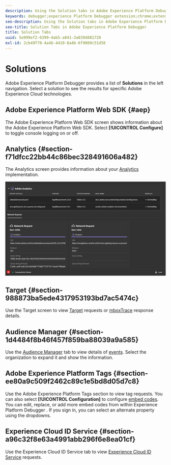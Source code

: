 ```yaml
---
description: Using the Solution tabs in Adobe Experience Platform Debugger
keywords: debugger;experience Platform Debugger extension;chrome;extension;summary;clear;requests;solutions;solution;information;analytics;target;audience manager;media optimizer;amo;id service
seo-description: Using the Solution tabs in Adobe Experience Platform Debugger 
seo-title: Solution Tabs in Adobe Experience Platform Debugger 
title: Solution Tabs
uuid: 5e999ef2-6399-4ab5-a841-3a839d081728
exl-id: 2cb49f78-4a4b-4410-8a4b-6f9009c51d58
---
```

# Solutions

Adobe Experience Platform Debugger provides a list of **Solutions** in the left navigation. Select a solution to see the results for specific Adobe Experience Cloud technologies.

## Adobe Experience Platform Web SDK {#aep}

The Adobe Experience Platform Web SDK screen shows information about the Adobe Experience Platform Web SDK. Select **[!UICONTROL Configure]** to toggle console logging on or off.

## Analytics {#section-f71dfcc22bb44c86bec328491606a482}

The Analytics screen provides information about your [Analytics](https://experienceleague.adobe.com/docs/analytics.html) implementation.

![](images/analytics.jpg)

## Target {#section-988873ba5ede4317953193bd7ac5474c}

Use the Target screen to view [Target](https://experienceleague.adobe.com/docs/target/using/target-home.html) requests or [mboxTrace](https://experienceleague.adobe.com/docs/target/using/activities/troubleshoot-activities/content-trouble.html#section_256FCF7C14BB435BA2C68049EF0BA99E) response details.

## Audience Manager {#section-1d4484f8b46f457f859ba88039a9a585}

Use the [Audience Manager](https://experienceleague.adobe.com/docs/audience-manager/user-guide/aam-home.html) tab to view details of [events](https://experienceleague.adobe.com/docs/audience-manager/user-guide/api-and-sdk-code/dcs/dcs-event-calls/dcs-event-calls.html). Select the organization to expand it and show the information.

## Adobe Experience Platform Tags {#section-ee80a9c509f2462c89c1e5bd8d05d7c8}

Use the Adobe Experience Platform Tags section to view tag requests. You can also select **[!UICONTROL Configuration]** to configure [embed codes](https://experienceleague.adobe.com/docs/experience-platform/tags/publish/environments/environments.html#embed-code). You can edit, replace, or add more embed codes from within Experience Platform Debugger . If you sign in, you can select an alternate property using the dropdowns.

## Experience Cloud ID Service {#section-a96c32f8e63a4991abb296f6e8ea01cf}

Use the Experience Cloud ID Service tab to view [Experience Cloud ID Service](https://experienceleague.adobe.com/docs/id-service/using/home.html) requests.
